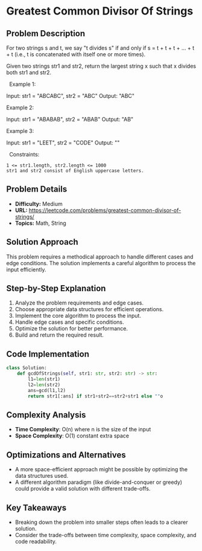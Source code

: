# Greatest Common Divisor Of Strings

## Problem Description

For two strings s and t, we say "t divides s" if and only if s = t + t + t + ... + t + t (i.e., t is concatenated with itself one or more times).

Given two strings str1 and str2, return the largest string x such that x divides both str1 and str2.

 
Example 1:


Input: str1 = "ABCABC", str2 = "ABC"
Output: "ABC"


Example 2:


Input: str1 = "ABABAB", str2 = "ABAB"
Output: "AB"


Example 3:


Input: str1 = "LEET", str2 = "CODE"
Output: ""


 
Constraints:


	1 <= str1.length, str2.length <= 1000
	str1 and str2 consist of English uppercase letters.

## Problem Details

- **Difficulty:** Medium
- **URL:** https://leetcode.com/problems/greatest-common-divisor-of-strings/
- **Topics:** Math, String

## Solution Approach

This problem requires a methodical approach to handle different cases and edge conditions. The solution implements a careful algorithm to process the input efficiently.

## Step-by-Step Explanation

1. Analyze the problem requirements and edge cases.
2. Choose appropriate data structures for efficient operations.
3. Implement the core algorithm to process the input.
4. Handle edge cases and specific conditions.
5. Optimize the solution for better performance.
6. Build and return the required result.

## Code Implementation

```python
class Solution:
    def gcdOfStrings(self, str1: str, str2: str) -> str:
        l1=len(str1)
        l2=len(str2)
        ans=gcd(l1,l2)
        return str1[:ans] if str1+str2==str2+str1 else ""o
```

## Complexity Analysis

- **Time Complexity**: O(n) where n is the size of the input
- **Space Complexity**: O(1) constant extra space

## Optimizations and Alternatives

- A more space-efficient approach might be possible by optimizing the data structures used.
- A different algorithm paradigm (like divide-and-conquer or greedy) could provide a valid solution with different trade-offs.


## Key Takeaways

- Breaking down the problem into smaller steps often leads to a clearer solution.
- Consider the trade-offs between time complexity, space complexity, and code readability.

